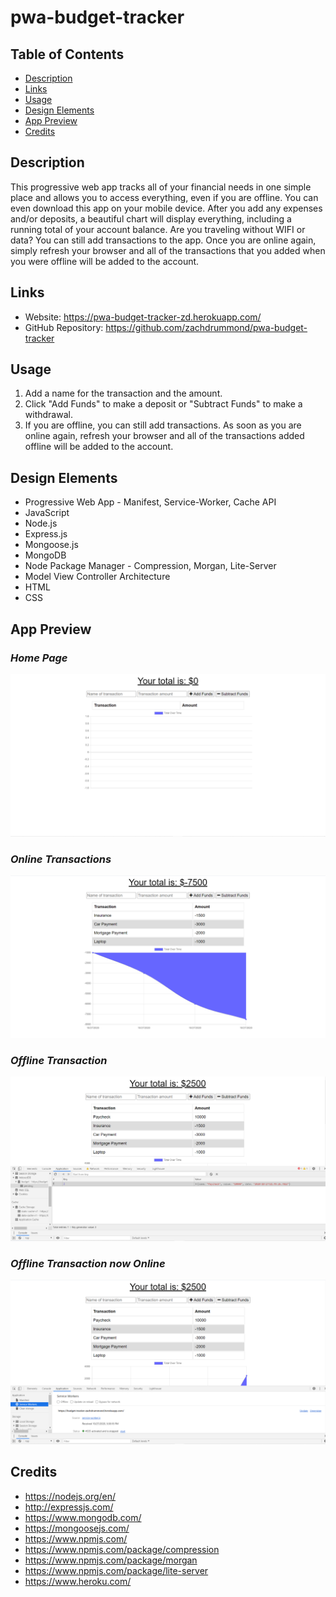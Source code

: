 # pwa-budget-tracker

## Table of Contents
* [Description](#Description)
* [Links](#Links)
* [Usage](#Usage)
* [Design Elements](#Design-Elements)
* [App Preview](#App-Preview)
* [Credits](#Credits)

## Description
This progressive web app tracks all of your financial needs in one simple place and allows you to access everything, even if you are offline. You can even download this app on your mobile device. After you add any expenses and/or deposits, a beautiful chart will display everything, including a running total of your account balance. Are you traveling without WIFI or data? You can still add transactions to the app. Once you are online again, simply refresh your browser and all of the transactions that you added when you were offline will be added to the account.

## Links
* Website: https://pwa-budget-tracker-zd.herokuapp.com/
* GitHub Repository: https://github.com/zachdrummond/pwa-budget-tracker

## Usage
1. Add a name for the transaction and the amount.
2. Click "Add Funds" to make a deposit or "Subtract Funds" to make a withdrawal.
3. If you are offline, you can still add transactions. As soon as you are online again, refresh your browser and all of the transactions added offline will be added to the account.

## Design Elements
* Progressive Web App - Manifest, Service-Worker, Cache API
* JavaScript
* Node.js
* Express.js
* Mongoose.js
* MongoDB
* Node Package Manager - Compression, Morgan, Lite-Server
* Model View Controller Architecture
* HTML
* CSS

## App Preview
### *Home Page*
![1](./public/images/Home.png)
### *Online Transactions*
![2](./public/images/transactions.png)
### *Offline Transaction*
![3](./public/images/offline.png)
### *Offline Transaction now Online*
![4](./public/images/online.png)

## Credits
* https://nodejs.org/en/
* http://expressjs.com/
* https://www.mongodb.com/
* https://mongoosejs.com/
* https://www.npmjs.com/
* https://www.npmjs.com/package/compression
* https://www.npmjs.com/package/morgan
* https://www.npmjs.com/package/lite-server
* https://www.heroku.com/